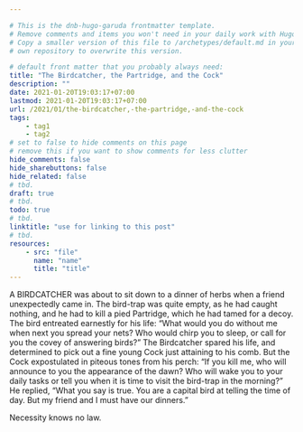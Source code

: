 ```yaml
---

# This is the dnb-hugo-garuda frontmatter template. 
# Remove comments and items you won't need in your daily work with Hugo.
# Copy a smaller version of this file to /archetypes/default.md in your
# own repository to overwrite this version.

# default front matter that you probably always need:
title: "The Birdcatcher, the Partridge, and the Cock"
description: ""
date: 2021-01-20T19:03:17+07:00
lastmod: 2021-01-20T19:03:17+07:00
url: /2021/01/the-birdcatcher,-the-partridge,-and-the-cock
tags:
    - tag1
    - tag2
# set to false to hide comments on this page
# remove this if you want to show comments for less clutter
hide_comments: false
hide_sharebuttons: false
hide_related: false
# tbd.
draft: true
# tbd.
todo: true
# tbd.
linktitle: "use for linking to this post"
# tbd.
resources:
    - src: "file"
      name: "name"
      title: "title"
---
```

A BIRDCATCHER was about to sit down to a dinner of herbs when a friend unexpectedly came in. The bird-trap was quite empty, as he had caught nothing, and he had to kill a pied Partridge, which he had tamed for a decoy. The bird entreated earnestly for his life: “What would you do without me when next you spread your nets? Who would chirp you to sleep, or call for you the covey of answering birds?” The Birdcatcher spared his life, and determined to pick out a fine young Cock just attaining to his comb. But the Cock expostulated in piteous tones from his perch: “If you kill me, who will announce to you the appearance of the dawn? Who will wake you to your daily tasks or tell you when it is time to visit the bird-trap in the morning?” He replied, “What you say is true. You are a capital bird at telling the time of day. But my friend and I must have our dinners.”

Necessity knows no law.
